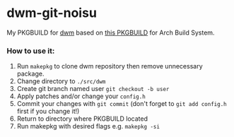 # dwm-git-noisu
My PKGBUILD for [dwm](http://dwm.suckless.org/) based on [this PKGBUILD](https://aur.archlinux.org/packages/dwm-git/) for Arch Build System.

### How to use it:
1. Run `makepkg` to clone dwm repository then remove unnecessary package.
2. Change directory to `./src/dwm`
3. Create git branch named user `git checkout -b user`
4. Apply patches and/or change your `config.h`
5. Commit your changes with `git commit` (don't forget to `git add config.h` first if you change it!)
6. Return to directory where PKGBUILD located
7. Run makepkg with desired flags e.g. `makepkg -si`
